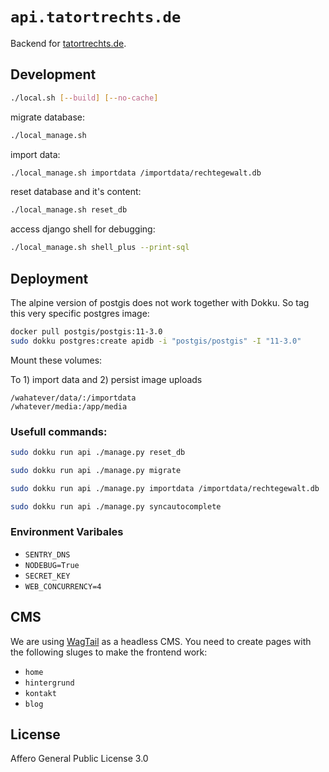 # `api.tatortrechts.de`

Backend for [tatortrechts.de]().

## Development

```bash
./local.sh [--build] [--no-cache]
```

migrate database:

```bash
./local_manage.sh
```

import data:

```bash
./local_manage.sh importdata /importdata/rechtegewalt.db
```

reset database and it's content:

```bash
./local_manage.sh reset_db
```

access django shell for debugging:

```bash
./local_manage.sh shell_plus --print-sql
```

## Deployment

The alpine version of postgis does not work together with Dokku.
So tag this very specific postgres image:

```bash
docker pull postgis/postgis:11-3.0
sudo dokku postgres:create apidb -i "postgis/postgis" -I "11-3.0"
```

Mount these volumes:

To 1) import data and 2) persist image uploads

```
/wahatever/data/:/importdata
/whatever/media:/app/media
```

### Usefull commands:

```bash
sudo dokku run api ./manage.py reset_db
```

```bash
sudo dokku run api ./manage.py migrate
```

```bash
sudo dokku run api ./manage.py importdata /importdata/rechtegewalt.db
```

```bash
sudo dokku run api ./manage.py syncautocomplete
```

### Environment Varibales

-   `SENTRY_DNS`
-   `NODEBUG=True`
-   `SECRET_KEY`
-   `WEB_CONCURRENCY=4`

## CMS

We are using [WagTail](https://wagtail.io/) as a headless CMS.
You need to create pages with the following sluges to make the frontend work:

-   `home`
-   `hintergrund`
-   `kontakt`
-   `blog`

## License

Affero General Public License 3.0
